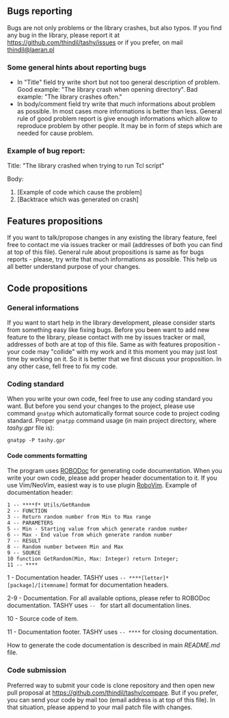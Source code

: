 ## Bugs reporting

Bugs are not only problems or the library crashes, but also typos. If you
find any bug in the library, please report it at
<https://github.com/thindil/tashy/issues> or if you prefer, on mail
<thindil@laeran.pl>

### Some general hints about reporting bugs

- In "Title" field try write short but not too general description of
  problem. Good example: "The library crash when opening directory". Bad
  example: "The library crashes often."
- In body/comment field try write that much informations about problem as
  possible. In most cases more informations is better than less. General rule
  of good problem report is give enough informations which allow to reproduce
  problem by other people. It may be in form of steps which are needed for
  cause problem.

### Example of bug report:

Title: "The library crashed when trying to run Tcl script"

Body:

1. [Example of code which cause the problem]
2. [Backtrace which was generated on crash]

## Features propositions

If you want to talk/propose changes in any existing the library feature, feel
free to contact me via issues tracker or mail (addresses of both you can find
at top of this file). General rule about propositions is same as for bugs
reports - please, try write that much informations as possible. This help us
all better understand purpose of your changes.

## Code propositions

### General informations

If you want to start help in the library development, please consider starts
from something easy like fixing bugs. Before you been want to add new feature
to the library, please contact with me by issues tracker or mail, addresses
of both are at top of this file. Same as with features proposition - your code
may "collide" with my work and it this moment you may just lost time by
working on it. So it is better that we first discuss your proposition. In any
other case, fell free to fix my code.

### Coding standard

When you write your own code, feel free to use any coding standard you want.
But before you send your changes to the project, please use command `gnatpp`
which automatically format source code to project coding standard. Proper
`gnatpp` command usage (in main project directory, where *tashy.gpr* file is):

`gnatpp -P tashy.gpr`

#### Code comments formatting

The program uses [ROBODoc](https://rfsber.home.xs4all.nl/Robo/) for generating
code documentation. When you write your own code, please add proper header
documentation to it. If you use Vim/NeoVim, easiest way is to use plugin
[RoboVim](https://github.com/thindil/robovim). Example of documentation
header:

    1 -- ****f* Utils/GetRandom
    2 -- FUNCTION
    3 -- Return random number from Min to Max range
    4 -- PARAMETERS
    5 -- Min - Starting value from which generate random number
    6 -- Max - End value from which generate random number
    7 -- RESULT
    8 -- Random number between Min and Max
    9 -- SOURCE
    10 function GetRandom(Min, Max: Integer) return Integer;
    11 -- ****

1 - Documentation header. TASHY uses `-- ****[letter]* [package]/[itemname]`
format for documentation headers.

2-9 - Documentation. For all available options, please refer to ROBODoc
documentation. TASHY uses `-- ` for start all documentation lines.

10 - Source code of item.

11 - Documentation footer. TASHY uses `-- ****` for closing documentation.

How to generate the code documentation is described in main *README.md* file.

### Code submission

Preferred way to submit your code is clone repository and then open new pull
proposal at <https://github.com/thindil/tashy/compare>. But if you prefer,
you can send your code by mail too (email address is at top of this file). In
that situation, please append to your mail patch file with changes.
